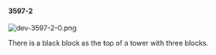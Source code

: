 #### 3597-2
![dev-3597-2-0.png](https://github.com/lil-lab/nlvr/raw/master/nlvr/dev/images/5/dev-3597-2-0.png "dev-3597-2-0.png")

There is a black block as the top of a tower with three blocks.